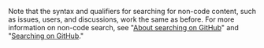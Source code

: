 Note that the syntax and qualifiers for searching for non-code content, such as issues, users, and discussions, work the same as before. For more information on non-code search, see "[About searching on GitHub](/search-github/getting-started-with-searching-on-github/about-searching-on-github)" and "[Searching on GitHub](/search-github/searching-on-github)."